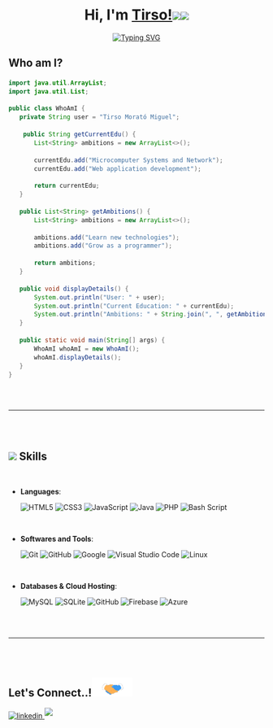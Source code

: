 ### <h1 align="center"><b>Hi, I'm [Tirso!](https://www.linkedin.com/in/tirso-morat%C3%B3-miguel/)<img src="https://media.giphy.com/media/hvRJCLFzcasrR4ia7z/giphy.gif" width="35px"><img src="https://static.wikia.nocookie.net/fighunter/images/2/28/Rubber_Duck.gif" width="35px"></b></h1>
<p align="center">
  <a href="https://git.io/typing-svg"><img src="https://readme-typing-svg.herokuapp.com?font=Fira+Code&pause=1000&random=true&width=435&lines=Web+application+developer;Always+learning" alt="Typing SVG" /></a>
</p>

## Who am I?
 ```java
import java.util.ArrayList;
import java.util.List;

public class WhoAmI {
    private String user = "Tirso Morató Miguel";
    
     public String getCurrentEdu() {
        List<String> ambitions = new ArrayList<>();

        currentEdu.add("Microcomputer Systems and Network");
        currentEdu.add("Web application development");

        return currentEdu;
    }

    public List<String> getAmbitions() {
        List<String> ambitions = new ArrayList<>();

        ambitions.add("Learn new technologies");
        ambitions.add("Grow as a programmer");

        return ambitions;
    }

    public void displayDetails() {
        System.out.println("User: " + user);
        System.out.println("Current Education: " + currentEdu);
        System.out.println("Ambitions: " + String.join(", ", getAmbitions()));
    }

    public static void main(String[] args) {
        WhoAmI whoAmI = new WhoAmI();
        whoAmI.displayDetails();
    }
}
 ```

<br>
<br>

-----

<br>
<br>

## <img src="https://media2.giphy.com/media/QssGEmpkyEOhBCb7e1/giphy.gif?cid=ecf05e47a0n3gi1bfqntqmob8g9aid1oyj2wr3ds3mg700bl&rid=giphy.gif" width ="25"><b> Skills</b>
<br>
<p align="center">

- **Languages**:
    
    ![HTML5](https://img.shields.io/badge/html5-%23E34F26.svg?style=for-the-badge&logo=html5&logoColor=white)
    ![CSS3](https://img.shields.io/badge/css3-%231572B6.svg?style=for-the-badge&logo=css3&logoColor=white)
    ![JavaScript](https://img.shields.io/badge/javascript-%23323330.svg?style=for-the-badge&logo=javascript&logoColor=%23F7DF1E)
    ![Java](https://img.shields.io/badge/java-%23ED8B00.svg?style=for-the-badge&logo=openjdk&logoColor=white)
    ![PHP](https://img.shields.io/badge/php-%23777BB4.svg?style=for-the-badge&logo=php&logoColor=white)
  	 ![Bash Script](https://img.shields.io/badge/bash_script-%23121011.svg?style=for-the-badge&logo=gnu-bash&logoColor=white)

<br>

- **Softwares and Tools**:

    ![Git](https://img.shields.io/badge/git-%23F05033.svg?style=for-the-badge&logo=git&logoColor=white)
    ![GitHub](https://img.shields.io/badge/github-%23121011.svg?style=for-the-badge&logo=github&logoColor=white)
    ![Google](https://img.shields.io/badge/google-%234285F4.svg?style=for-the-badge&logo=google&logoColor=white)
    ![Visual Studio Code](https://img.shields.io/badge/Visual%20Studio%20Code-0078d7.svg?style=for-the-badge&logo=visual-studio-code&logoColor=white)
    ![Linux](https://img.shields.io/badge/Linux-FCC624?style=for-the-badge&logo=linux&logoColor=black) 

<br>

- **Databases & Cloud Hosting**:
  
   ![MySQL](https://img.shields.io/badge/mysql-4479A1.svg?style=for-the-badge&logo=mysql&logoColor=white)
   ![SQLite](https://img.shields.io/badge/sqlite-%2307405e.svg?style=for-the-badge&logo=sqlite&logoColor=white)
   ![GitHub](https://img.shields.io/badge/github-%23121011.svg?style=for-the-badge&logo=github&logoColor=white)
   ![Firebase](https://img.shields.io/badge/firebase-%23039BE5.svg?style=for-the-badge&logo=firebase)
   ![Azure](https://img.shields.io/badge/azure-%230072C6.svg?style=for-the-badge&logo=microsoftazure&logoColor=white)
  
<br>
<br>

-----

<br>
<br>

## <b> Let's Connect..!</b><img src="https://github.com/0xAbdulKhalid/0xAbdulKhalid/raw/main/assets/mdImages/handshake.gif" width ="80">

  <a href="https://www.linkedin.com/in/tirso-morat%C3%B3-miguel/" target="_blank">
   <img src="https://img.shields.io/badge/linkedin:  Tirso Morató Miguel-%2300acee.svg?color=405DE6&style=for-the-badge&logo=linkedin&logoColor=white" alt=linkedin style="margin-bottom: 5px;"/>
  </a>
  <a href="mailto:tirsomoratoempresa@gmail.com" target="_blank">
   <img src="https://img.shields.io/badge/gmail:  irso Morató Empresa-%23EA4335.svg?style=for-the-badge&logo=gmail&logoColor=white" t=mail style="margin-bottom: 5px;" />
  </a>
